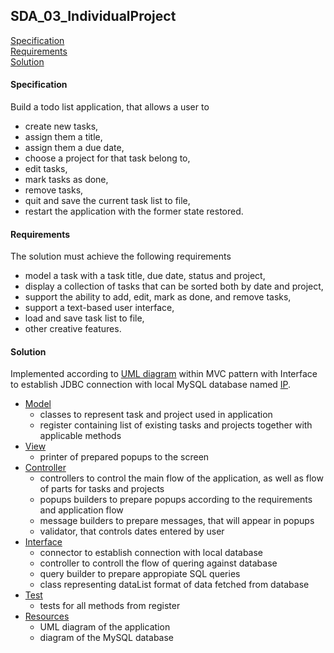 ## SDA_03_IndividualProject

[ Specification ](#spec)  
[ Requirements ](#requir)  
[ Solution ](#sol)  

<a name="spec"></a>
#### Specification
Build a todo list application, that allows a user to 
* create new tasks, 
* assign them a title, 
* assign them a due date, 
* choose a project for that task belong to,
* edit tasks, 
* mark tasks as done,
* remove tasks,
* quit and save the current task list to file, 
* restart the application with the former state restored.

<a name="requir"></a>
#### Requirements
The solution must achieve the following requirements
* model a task with a task title, due date, status and project,
* display a collection of tasks that can be sorted both by date and project,
* support the ability to add, edit, mark as done, and remove tasks,
* support a text-based user interface,
* load and save task list to file,
* other creative features.

<a name="sol"></a>
#### Solution
Implemented according to 
[UML diagram](https://github.com/ac189223/SDA_03_IndividualProject/blob/ChangesAreComing/src/main/resources/IndividualProject_UML_miniature.png)
within MVC pattern with Interface to establish JDBC connection with local MySQL database named 
[IP](https://github.com/ac189223/SDA_03_IndividualProject/blob/ChangesAreComing/src/main/resources/IndividualProject_MySQL.png).
* [Model](https://github.com/ac189223/SDA_03_IndividualProject/tree/ChangesAreComing/src/main/java/IP_07/Model)
  * classes to represent task and project used in application
  * register containing list of existing tasks and projects together with applicable methods
* [View](https://github.com/ac189223/SDA_03_IndividualProject/tree/ChangesAreComing/src/main/java/IP_07/View)
  * printer of prepared popups to the screen
* [Controller](https://github.com/ac189223/SDA_03_IndividualProject/tree/ChangesAreComing/src/main/java/IP_07/Controller)
  * controllers to control the main flow of the application, as well as flow of parts for tasks and projects
  * popups builders to prepare popups according to the requirements and application flow
  * message builders to prepare messages, that will appear in popups
  * validator, that controls dates entered by user
* [Interface](https://github.com/ac189223/SDA_03_IndividualProject/tree/ChangesAreComing/src/main/java/IP_07/Interface)
  * connector to establish connection with local database
  * controller to controll the flow of quering against database
  * query builder to prepare appropiate SQL queries
  * class representing dataList format of data fetched from database  
* [Test](https://github.com/ac189223/SDA_03_IndividualProject/tree/ChangesAreComing/src/test/java/IP_07/Model)
  * tests for all methods from register
* [Resources](https://github.com/ac189223/SDA_03_IndividualProject/tree/ChangesAreComing/src/main/resources)
  * UML diagram of the application
  * diagram of the MySQL database
